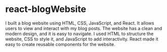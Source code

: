 # react-blogWebsite
I built a blog website using HTML, CSS, JavaScript, and React. It allows users to view and interact with my blog posts. The website has a clean and modern design, and it is easy to navigate. I used HTML to structure the website, CSS to style it, and JavaScript to add interactivity. React made it easy to create reusable components for the website.
